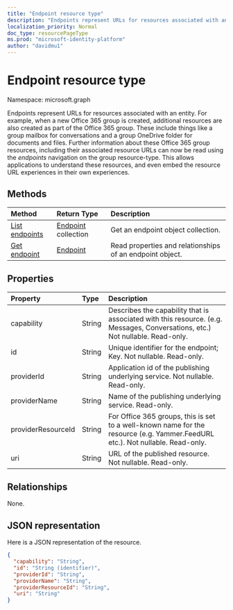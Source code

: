 ```yaml
---
title: "Endpoint resource type"
description: "Endpoints represent URLs for resources associated with an entity."
localization_priority: Normal
doc_type: resourcePageType
ms.prod: "microsoft-identity-platform"
author: "davidmu1"
---
```


# Endpoint resource type

Namespace: microsoft.graph

Endpoints represent URLs for resources associated with an entity.  For example, when a new Office 365 group is created, additional resources are also created as part of the Office 365 group. These include things like a group mailbox for conversations and a group OneDrive folder for documents and files. Further information about these Office 365 group resources, including their associated resource URLs can now be read using the *endpoints* navigation on the group resource-type. This allows applications to understand these resources, and even embed the resource URL experiences in their own experiences. 

## Methods

| Method		   | Return Type	|Description|
|:---------------|:--------|:----------|
|[List endpoints](../api/group-list-endpoints.md) |[Endpoint](endpoint.md) collection| Get an endpoint object collection. |
|[Get endpoint](../api/endpoint-get.md) | [Endpoint](endpoint.md) |Read properties and relationships of an endpoint object.|

## Properties
| Property	   | Type	|Description|
|:---------------|:--------|:----------|
| capability     | String  | Describes the capability that is associated with this resource. (e.g. Messages, Conversations, etc.)  Not nullable. Read-only. |
| id             | String  | Unique identifier for the endpoint; Key. Not nullable. Read-only.|
| providerId     | String  | Application id of the publishing underlying service. Not nullable. Read-only.|
| providerName   | String  | Name of the publishing underlying service. Read-only.|
| providerResourceId|String| For Office 365 groups, this is set to a well-known name for the resource (e.g. Yammer.FeedURL etc.). Not nullable. Read-only.|
| uri            | String  | URL of the published resource. Not nullable. Read-only.|

## Relationships

None.


## JSON representation
Here is a JSON representation of the resource.

<!-- {
  "blockType": "resource",
  "optionalProperties": [

  ],
  "@odata.type": "microsoft.graph.endpoint"
}-->

```json
{
  "capability": "String",
  "id": "String (identifier)",
  "providerId": "String",
  "providerName": "String",
  "providerResourceId": "String",
  "uri": "String"
}

```

<!-- uuid: 8fcb5dbc-d5aa-4681-8e31-b001d5168d79
2015-10-25 14:57:30 UTC -->
<!--
{
  "type": "#page.annotation",
  "description": "Endpoint resource",
  "keywords": "",
  "section": "documentation",
  "tocPath": "",
  "suppressions": []
}
-->
